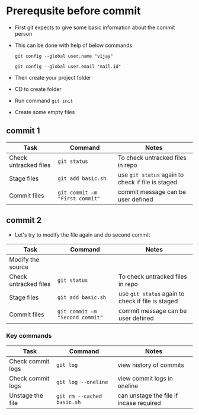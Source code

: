 # Prerequsite before commit

* First git expects to give some basic information about the commit person

* This can be done with help of below commands

  `git config --global user.name "vijay"`
  
  `git config --global user.email "mail.id"`

* Then create your project folder

* CD to create folder

* Run command `git init`

* Create some empty files

## commit 1

| Task                  | Command                         | Notes                                             |
| --------------------- | --------------------------------|---------------------------------------------------|
| Check untracked files | `git status`                    | To check untracked files in repo                  |
| Stage files           | `git add basic.sh`              | use `git status` again to check if file is staged |
| Commit files          | `git commit –m "First commit"`  | commit message can be user defined                |

## commit 2

* Let's try to modify the file again and do second commit

| Task                  | Command                         | Notes                                             |
| --------------------- | --------------------------------|---------------------------------------------------|
| Modify the source     |                                 |                                                   |
| Check untracked files | `git status`                    | To check untracked files in repo                  |
| Stage files           | `git add basic.sh`              | use `git status` again to check if file is staged |
| Commit files          | `git commit –m "Second commit"` | commit message can be user defined                |

### Key commands

| Task                  | Command                         | Notes                                             |
| --------------------- | --------------------------------|---------------------------------------------------|
| Check commit logs     | `git log`                       | view history of commits                           |
| Check commit logs     | `git log --oneline`             | view commit logs in oneline                       |
| Unstage the file      | `git rm --cached basic.sh`      | can unstage the file if incase required           |
